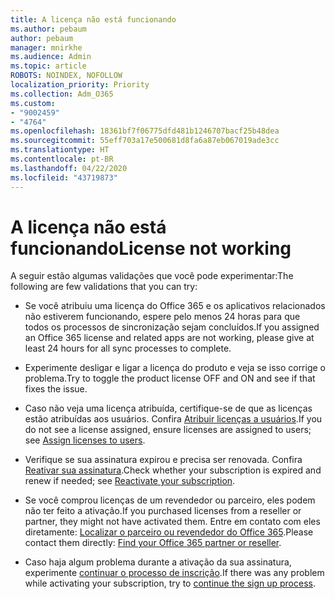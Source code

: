 ```yaml
---
title: A licença não está funcionando
ms.author: pebaum
author: pebaum
manager: mnirkhe
ms.audience: Admin
ms.topic: article
ROBOTS: NOINDEX, NOFOLLOW
localization_priority: Priority
ms.collection: Adm_O365
ms.custom:
- "9002459"
- "4764"
ms.openlocfilehash: 18361bf7f06775dfd481b1246707bacf25b48dea
ms.sourcegitcommit: 55eff703a17e500681d8fa6a87eb067019ade3cc
ms.translationtype: HT
ms.contentlocale: pt-BR
ms.lasthandoff: 04/22/2020
ms.locfileid: "43719873"
---
```

# <a name="license-not-working"></a><span data-ttu-id="2fef2-102">A licença não está funcionando</span><span class="sxs-lookup"><span data-stu-id="2fef2-102">License not working</span></span>

<span data-ttu-id="2fef2-103">A seguir estão algumas validações que você pode experimentar:</span><span class="sxs-lookup"><span data-stu-id="2fef2-103">The following are few validations that you can try:</span></span>

- <span data-ttu-id="2fef2-104">Se você atribuiu uma licença do Office 365 e os aplicativos relacionados não estiverem funcionando, espere pelo menos 24 horas para que todos os processos de sincronização sejam concluídos.</span><span class="sxs-lookup"><span data-stu-id="2fef2-104">If you assigned an Office 365 license and related apps are not working, please give at least 24 hours for all sync processes to complete.</span></span> 

- <span data-ttu-id="2fef2-105">Experimente desligar e ligar a licença do produto e veja se isso corrige o problema.</span><span class="sxs-lookup"><span data-stu-id="2fef2-105">Try to toggle the product license OFF and ON and see if that fixes the issue.</span></span> 

- <span data-ttu-id="2fef2-106">Caso não veja uma licença atribuída, certifique-se de que as licenças estão atribuídas aos usuários. Confira [Atribuir licenças a usuários](https://docs.microsoft.com/microsoft-365/admin/manage/assign-licenses-to-users?view=o365-worldwide).</span><span class="sxs-lookup"><span data-stu-id="2fef2-106">If you do not see a license assigned, ensure licenses are assigned to users; see [Assign licenses to users](https://docs.microsoft.com/microsoft-365/admin/manage/assign-licenses-to-users?view=o365-worldwide).</span></span>

- <span data-ttu-id="2fef2-107">Verifique se sua assinatura expirou e precisa ser renovada. Confira [Reativar sua assinatura](https://docs.microsoft.com/alchemyinsights/reactivate-your-subscription).</span><span class="sxs-lookup"><span data-stu-id="2fef2-107">Check whether your subscription is expired and renew if needed; see [Reactivate your subscription](https://docs.microsoft.com/alchemyinsights/reactivate-your-subscription).</span></span> 

- <span data-ttu-id="2fef2-108">Se você comprou licenças de um revendedor ou parceiro, eles podem não ter feito a ativação.</span><span class="sxs-lookup"><span data-stu-id="2fef2-108">If you purchased licenses from a reseller or partner, they might not have activated them.</span></span> <span data-ttu-id="2fef2-109">Entre em contato com eles diretamente: [Localizar o parceiro ou revendedor do Office 365](https://docs.microsoft.com//microsoft-365/admin/manage/find-your-partner-or-reseller).</span><span class="sxs-lookup"><span data-stu-id="2fef2-109">Please contact them directly: [Find your Office 365 partner or reseller](https://docs.microsoft.com//microsoft-365/admin/manage/find-your-partner-or-reseller).</span></span>

- <span data-ttu-id="2fef2-110">Caso haja algum problema durante a ativação da sua assinatura, experimente [continuar o processo de inscrição](https://go.microsoft.com/fwlink/?linkid=2126800).</span><span class="sxs-lookup"><span data-stu-id="2fef2-110">If there was any problem while activating your subscription, try to [continue the sign up process](https://go.microsoft.com/fwlink/?linkid=2126800).</span></span>
